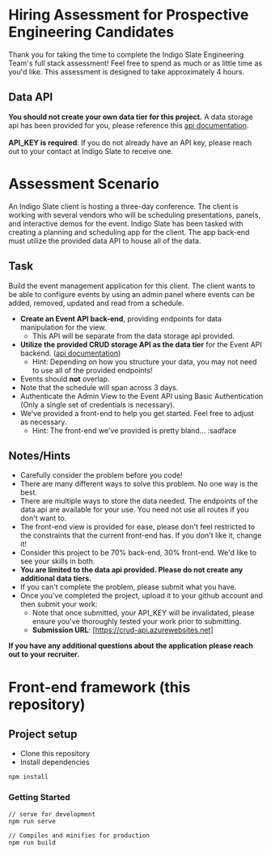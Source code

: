 # Hiring Assessment for Prospective Engineering Candidates
Thank you for taking the time to complete the Indigo Slate Engineering Team's full stack assessment!
Feel free to spend as much or as little time as you'd like. This assessment is designed to take approximately 4 hours.

## Data API
**You should not create your own data tier for this project.** A data storage api has been provided for you, please reference this [api documentation](api-doc/data-tier.md). \
\
**API_KEY is required**: If you do not already have an API key, please reach out to your contact at Indigo Slate to receive one.

# Assessment Scenario
An Indigo Slate client is hosting a three-day conference. The client is working with several vendors who will be scheduling presentations, panels, and interactive demos for the event. Indigo Slate has been tasked with creating a planning and scheduling app for the client. The app back-end must utilize the provided data API to house all of the data.

## Task
Build the event management application for this client. The client wants to be able to configure events by using an admin panel where events can be added, removed, updated and read from a schedule.
* **Create an Event API back-end**, providing endpoints for data manipulation for the view.
    * This API will be separate from the data storage api provided.
* **Utilize the provided CRUD storage API as the data tier** for the Event API backend. ([api documentation](api-doc/data-tier.md))
    * Hint: Depending on how you structure your data, you may not need to use all of the provided endpoints!
* Events should **not** overlap.
* Note that the schedule will span across 3 days.
* Authenticate the Admin View to the Event API using Basic Authentication (Only a single set of credentials is necessary).
* We've provided a front-end to help you get started. Feel free to adjust as necessary.
    * Hint: The front-end we've provided is pretty bland... :sadface

## Notes/Hints
* Carefully consider the problem before you code!
* There are many different ways to solve this problem. No one way is the best.
* There are multiple ways to store the data needed. The endpoints of the data api are available for your use. You need not use all routes if you don't want to.
* The front-end view is provided for ease, please don't feel restricted to the constraints that the current front-end has. If you don't like it, change it!
* Consider this project to be 70% back-end, 30% front-end. We'd like to see your skills in both.
* **You are limited to the data api provided. Please do not create any additional data tiers.**
* If you can't complete the problem, please submit what you have.
* Once you've completed the project, upload it to your github account and then submit your work:
    * Note that once submitted, your API_KEY will be invalidated, please ensure you've thoroughly tested your work prior to submitting.
    * **Submission URL**: [https://crud-api.azurewebsites.net]

**If you have any additional questions about the application please reach out to your recruiter.**


# Front-end framework (this repository)

## Project setup
* Clone this repository
* Install dependencies
```
npm install
```
### Getting Started
```
// serve for development
npm run serve

// Compiles and minifies for production
npm run build
```
